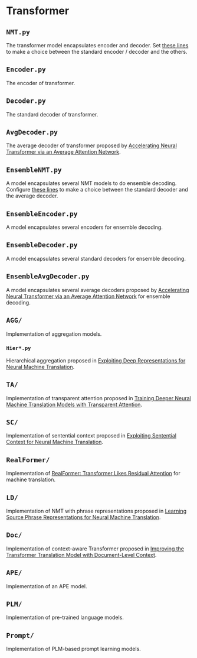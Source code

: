 # Transformer

## `NMT.py`

The transformer model encapsulates encoder and decoder. Set [these lines](NMT.py#L10-L14) to make a choice between the standard encoder / decoder and the others.

## `Encoder.py`

The encoder of transformer.

## `Decoder.py`

The standard decoder of transformer.

## `AvgDecoder.py`

The average decoder of transformer proposed by [Accelerating Neural Transformer via an Average Attention Network](https://www.aclweb.org/anthology/P18-1166/).

## `EnsembleNMT.py`

A model encapsulates several NMT models to do ensemble decoding. Configure [these lines](EnsembleNMT.py#L8-L12) to make a choice between the standard decoder and the average decoder.

## `EnsembleEncoder.py`

A model encapsulates several encoders for ensemble decoding.

## `EnsembleDecoder.py`

A model encapsulates several standard decoders for ensemble decoding.

## `EnsembleAvgDecoder.py`

A model encapsulates several average decoders proposed by [Accelerating Neural Transformer via an Average Attention Network](https://www.aclweb.org/anthology/P18-1166/) for ensemble decoding.

## `AGG/`

Implementation of aggregation models.

### `Hier*.py`

Hierarchical aggregation proposed in [Exploiting Deep Representations for Neural Machine Translation](https://www.aclweb.org/anthology/D18-1457/).

## `TA/`

Implementation of transparent attention proposed in [Training Deeper Neural Machine Translation Models with Transparent Attention](https://aclweb.org/anthology/D18-1338/).

## `SC/`

Implementation of sentential context proposed in [Exploiting Sentential Context for Neural Machine Translation](https://www.aclweb.org/anthology/P19-1624/).

## `RealFormer/`

Implementation of [RealFormer: Transformer Likes Residual Attention](https://arxiv.org/abs/2012.11747) for machine translation.

## `LD/`

Implementation of NMT with phrase representations proposed in [Learning Source Phrase Representations for Neural Machine Translation](https://www.aclweb.org/anthology/2020.acl-main.37/).

## `Doc/`

Implementation of context-aware Transformer proposed in [Improving the Transformer Translation Model with Document-Level Context](https://www.aclweb.org/anthology/D18-1049/).

## `APE/`

Implementation of an APE model.

## `PLM/`

Implementation of pre-trained language models.

## `Prompt/`

Implementation of PLM-based prompt learning models.
